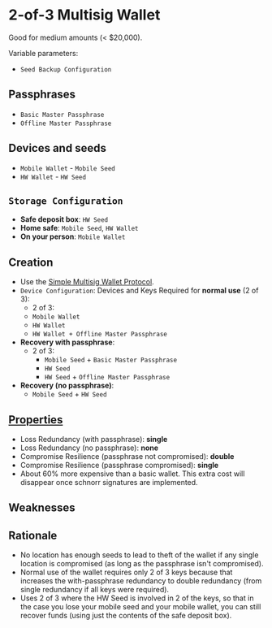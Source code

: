 # 2-of-3 Multisig Wallet

Good for medium amounts (< $20,000).

Variable parameters:

* `Seed Backup Configuration`

## Passphrases

* `Basic Master Passphrase`
* `Offline Master Passphrase`

## Devices and seeds

* `Mobile Wallet` - `Mobile Seed`
* `HW Wallet` - `HW Seed`

## `Storage Configuration`

* **Safe deposit box**: `HW Seed`
* **Home safe**: `Mobile Seed`, `HW Wallet`
* **On your person**: `Mobile Wallet`

## Creation

* Use the [Simple Multisig Wallet Protocol](Simple-Multisig-Wallet-Protocol.md).
* `Device Configuration`: Devices and Keys Required for **normal use** (2 of 3):
  * 2 of 3:
  * `Mobile Wallet`
  * `HW Wallet`
  * `HW Wallet + Offline Master Passphrase`
* **Recovery with passphrase**:
  * 2 of 3:
    * `Mobile Seed` + `Basic Master Passphrase`
    * `HW Seed`
    * `HW Seed` + `Offline Master Passphrase`
* **Recovery (no passphrase)**:
  * `Mobile Seed` + `HW Seed`

## [Properties](../misc/propertiesKey.md)

* Loss Redundancy (with passphrase): **single**
* Loss Redundancy (no passphrase): **none**
* Compromise Resilience (passphrase not compromised): **double**
* Compromise Resilience (passphrase compromised): **single**
* About 60% more expensive than a basic wallet. This extra cost will disappear once schnorr signatures are implemented.

## Weaknesses

## Rationale

* No location has enough seeds to lead to theft of the wallet if any single location is compromised (as long as the passphrase isn't compromised).
* Normal use of the wallet requires only 2 of 3 keys because that increases the with-passphrase redundancy to double redundancy (from single redundancy if all keys were required).
* Uses 2 of 3 where the HW Seed is involved in 2 of the keys, so that in the case you lose your mobile seed and your mobile wallet, you can still recover funds (using just the contents of the safe deposit box).

